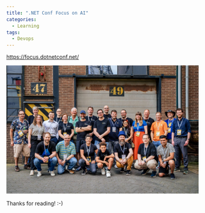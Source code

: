 ```yaml
---
title: ".NET Conf Focus on AI"
categories:
  - Learning
tags:
  - Devops
---
```


https://focus.dotnetconf.net/

![img](../assets/images/2024-06-28-volunteering-at-three-local-events.jpg)

Thanks for reading! :-)
